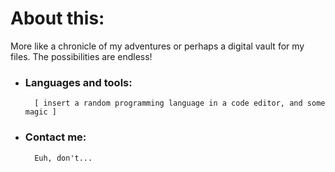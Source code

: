 # About this: 
More like a chronicle of my adventures or perhaps a digital vault for my files. The possibilities are endless!
- ### Languages and tools: 
        [ insert a random programming language in a code editor, and some magic ]
- ### Contact me:
        Euh, don't... 
